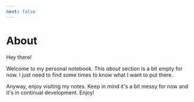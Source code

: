 ```yaml
---
next: false
---
```


# About

Hey there!

Welcome to my personal notebook. This *about* section is a bit empty for now. I just need to find some times to know what I want to put there.

Anyway, enjoy visiting my notes. Keep in mind it's a bit messy for now and it's in continual development. Enjoy!